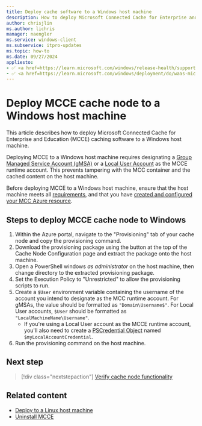 ```yaml
---
title: Deploy cache software to a Windows host machine
description: How to deploy Microsoft Connected Cache for Enterprise and Education cache software to a Windows host machine.
author: chrisjlin
ms.author: lichris
manager: naengler
ms.service: windows-client
ms.subservice: itpro-updates
ms.topic: how-to
ms.date: 09/27/2024
appliesto: 
- ✅ <a href=https://learn.microsoft.com/windows/release-health/supported-versions-windows-client target=_blank>Windows 11</a>
- ✅ <a href=https://learn.microsoft.com/windows/deployment/do/waas-microsoft-connected-cache target=_blank>Microsoft Connected Cache for Enterprise and Education</a>	
---
```


# Deploy MCCE cache node to a Windows host machine

This article describes how to deploy Microsoft Connected Cache for Enterprise and Education (MCCE) caching software to a Windows host machine.

Deploying MCCE to a Windows host machine requires designating a [Group Managed Service Account (gMSA)](https://learn.microsoft.com/en-us/windows-server/security/group-managed-service-accounts/getting-started-with-group-managed-service-accounts) or a [Local User Account](https://support.microsoft.com/en-us/windows/create-a-local-user-or-administrator-account-in-windows-20de74e0-ac7f-3502-a866-32915af2a34d) as the MCCE runtime account. This prevents tampering with the MCC container and the cached content on the host machine.

Before deploying MCCE to a Windows host machine, ensure that the host machine meets all [requirements](mcc-enterprise-prerequisites.md), and that you have [created and configured your MCC Azure resource](https://aka.ms/mccent-create-resources).

## Steps to deploy MCCE cache node to Windows

1. Within the Azure portal, navigate to the "Provisioning" tab of your cache node and copy the provisioning command.
1. Download the provisioning package using the button at the top of the Cache Node Configuration page and extract the package onto the host machine.
1. Open a PowerShell windows *as administrator* on the host machine, then change directory to the extracted provisioning package.
1. Set the Execution Policy to "Unrestricted" to allow the provisioning scripts to run.
1. Create a `$User` environment variable containing the username of the account you intend to designate as the MCC runtime account. For gMSAs, the value should be formatted as `"Domain\Username$"`. For Local User accounts, `$User` should be formatted as `"LocalMachineName\Username"`.
    - If you're using a Local User account as the MCCE runtime account, you'll also need to create a [PSCredential Object](https://learn.microsoft.com/en-us/dotnet/api/system.management.automation.pscredential?view=powershellsdk-7.4.0) named `$myLocalAccountCredential`.
1. Run the provisioning command on the host machine.

## Next step

> [!div class="nextstepaction"]
> [Verify cache node functionality](mcc-enterprise-verify-functionality.md)

<!-- OR -->

## Related content

- [Deploy to a Linux host machine](mcc-enterprise-deploy-linux.md)
- [Uninstall MCCE](mcc-enterprise-uninstall.md)